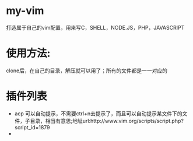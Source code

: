my-vim
======

打造属于自己的vim配置，用来写C，SHELL，NODE.JS，PHP，JAVASCRIPT

使用方法:
======

clone后，在自己的目录，解压就可以用了；所有的文件都是一一对应的

插件列表
======
<ul>
    <li>acp 可以自动提示，不需要ctrl+n去提示了，而且可以自动提示某文件下的文件，子目录，相当有意思;地址url:http://www.vim.org/scripts/script.php?script_id=1879</li>
    <li></li>
</ul>
